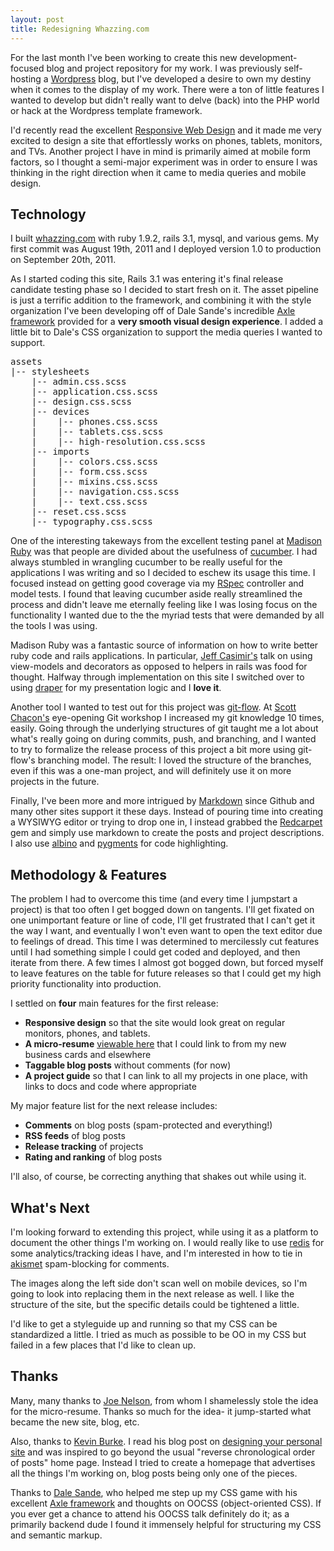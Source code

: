 ```yaml
---
layout: post
title: Redesigning Whazzing.com
---
```

For the last month I've been working to create this new development-focused blog and project repository for my work.  I was previously self-hosting a [Wordpress](http://www.wordpress.org) blog, but I've developed a desire to own my destiny when it comes to the display of my work.  There were a ton of little features I wanted to develop but didn't really want to delve (back) into the PHP world or hack at the Wordpress template framework.

I'd recently read the excellent [Responsive Web Design](http://www.abookapart.com/products/responsive-web-design) and it made me very excited to design a site that effortlessly works on phones, tablets, monitors, and TVs.  Another project I have in mind is primarily aimed at mobile form factors, so I thought a semi-major experiment was in order to ensure I was thinking in the right direction when it came to media queries and mobile design.

## Technology ##

I built [whazzing.com](http://whazzing.com) with ruby 1.9.2, rails 3.1, mysql, and various gems.  My first commit was August 19th, 2011 and I deployed version 1.0 to production on September 20th, 2011.

As I started coding this site, Rails 3.1 was entering it's final release candidate testing phase so I decided to start fresh on it.  The asset pipeline is just a terrific addition to the framework, and combining it with the style organization I've been developing off of Dale Sande's incredible [Axle framework](http://axle.dalesande.com) provided for a __very smooth visual design experience__.  I added a little bit to Dale's CSS organization to support the media queries I wanted to support.

<pre>
assets
|-- stylesheets
    |-- admin.css.scss
    |-- application.css.scss
    |-- design.css.scss
    |-- devices
    |    |-- phones.css.scss
    |    |-- tablets.css.scss
    |    |-- high-resolution.css.scss
    |-- imports
    |    |-- colors.css.scss
    |    |-- form.css.scss
    |    |-- mixins.css.scss
    |    |-- navigation.css.scss
    |    |-- text.css.scss
    |-- reset.css.scss
    |-- typography.css.scss
</pre>

One of the interesting takeways from the excellent testing panel at [Madison Ruby](http://madisonruby.org/schedule) was that people are divided about the usefulness of [cucumber](http://cukes.info/).  I had always stumbled in wrangling cucumber to be really useful for the applications I was writing and so I decided to eschew its usage this time. I focused instead on getting good coverage via my [RSpec](https://www.relishapp.com/rspec) controller and model tests.  I found that leaving cucumber aside really streamlined the process and didn't leave me eternally feeling like I was losing focus on the functionality I wanted due to the the myriad tests that were demanded by all the tools I was using.

Madison Ruby was a fantastic source of information on how to write better ruby code and rails applications.  In particular, [Jeff Casimir's](http://twitter.com/#!/j3) talk on using view-models and decorators as opposed to helpers in rails was food for thought.  Halfway through implementation on this site I switched over to using [draper](https://github.com/jcasimir/draper) for my presentation logic and I __love it__.

Another tool I wanted to test out for this project was [git-flow](https://github.com/nvie/gitflow).  At [Scott Chacon's](http://scottchacon.com/) eye-opening Git workshop I increased my git knowledge 10 times, easily.  Going through the underlying structures of git taught me a lot about what's really going on during commits, push, and branching, and I wanted to try to formalize the release process of this project a bit more using git-flow's branching model.  The result: I loved the structure of the branches, even if this was a one-man project, and will definitely use it on more projects in the future.

Finally, I've been more and more intrigued by [Markdown](http://daringfireball.net/projects/markdown/syntax) since Github and many other sites support it these days.  Instead of pouring time into creating a WYSIWYG editor or trying to drop one in, I instead grabbed the [Redcarpet](https://github.com/blog/832-rolling-out-the-redcarpet) gem and simply use markdown to create the posts and project descriptions.  I also use [albino](https://github.com/github/albino) and [pygments](http://pygments.org/) for code highlighting.

## Methodology & Features ##

The problem I had to overcome this time (and every time I jumpstart a project) is that too often I get bogged down on tangents.  I'll get fixated on one unimportant feature or line of code, I'll get frustrated that I can't get it the way I want, and eventually I won't even want to open the text editor due to feelings of dread.  This time I was determined to mercilessly cut features until I had something simple I could get coded and deployed, and then iterate from there.  A few times I almost got bogged down, but forced myself to leave features on the table for future releases so that I could get my high priority functionality into production.

I settled on __four__ main features for the first release:

* __Responsive design__ so that the site would look great on regular monitors, phones, and tablets.
* __A micro-resume__ [viewable here](http://www.whazzing.com/me) that I could link to from my new business cards and elsewhere
* __Taggable blog posts__ without comments (for now)
* __A project guide__ so that I can link to all my projects in one place, with links to docs and code where appropriate

My major feature list for the next release includes:

* __Comments__ on blog posts (spam-protected and everything!)
* __RSS feeds__ of blog posts
* __Release tracking__ of projects
* __Rating and ranking__ of blog posts

I'll also, of course, be correcting anything that shakes out while using it.

## What's Next ##

I'm looking forward to extending this project, while using it as a platform to document the other things I'm working on.  I would really like to use [redis](http://redis.io/) for some analytics/tracking ideas I have, and I'm interested in how to tie in [akismet](http://akismet.com/) spam-blocking for comments.  

The images along the left side don't scan well on mobile devices, so I'm going to look into replacing them in the next release as well.  I like the structure of the site, but the specific details could be tightened a little.

I'd like to get a styleguide up and running so that my CSS can be standardized a little.  I tried as much as possible to be OO in my CSS but failed in a few places that I'd like to clean up.

## Thanks ##

Many, many thanks to [Joe Nelson](http://begriffsschrift.com/), from whom I shamelessly stole the idea for the micro-resume.  Thanks so much for the idea- it jump-started what became the new site, blog, etc.

Also, thanks to [Kevin Burke](http://kev.inburke.com/). I read his blog post on [designing your personal site](http://kev.inburke.com/kevin/site-redesign/) and was inspired to go beyond the usual "reverse chronological order of posts" home page.  Instead I tried to create a homepage that advertises all the things I'm working on, blog posts being only one of the pieces.

Thanks to [Dale Sande](http://www.dalesande.com/), who helped me step up my CSS game with his excellent [Axle framework](http://axle.dalesande.com) and thoughts on OOCSS (object-oriented CSS).  If you ever get a chance to attend his OOCSS talk definitely do it; as a primarily backend dude I found it immensely helpful for structuring my CSS and semantic markup.
